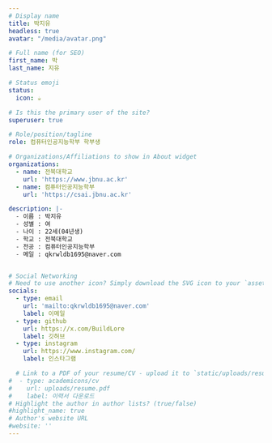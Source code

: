 ```yaml
---
# Display name
title: 박지유
headless: true 
avatar: "/media/avatar.png"  

# Full name (for SEO)
first_name: 박
last_name: 지유

# Status emoji
status:
  icon: ☕️

# Is this the primary user of the site?
superuser: true

# Role/position/tagline
role: 컴퓨터인공지능학부 학부생

# Organizations/Affiliations to show in About widget
organizations:
  - name: 전북대학교
    url: 'https://www.jbnu.ac.kr'
  - name: 컴퓨터인공지능학부
    url: 'https://csai.jbnu.ac.kr'

description: |-
  - 이름 : 박지유
  - 성별 : 여
  - 나이 : 22세(04년생)
  - 학교 : 전북대학교
  - 전공 : 컴퓨터인공지능학부
  - 메일 : qkrwldb1695@naver.com


# Social Networking
# Need to use another icon? Simply download the SVG icon to your `assets/media/icons/` folder.
socials:
  - type: email
    url: 'mailto:qkrwldb1695@naver.com'
    label: 이메일
  - type: github
    url: https://x.com/BuildLore
    label: 깃허브
  - type: instagram
    url: https://www.instagram.com/
    label: 인스타그램

  # Link to a PDF of your resume/CV - upload it to `static/uploads/resume.pdf`
#  - type: academicons/cv
#    url: uploads/resume.pdf
#    label: 이력서 다운로드
# Highlight the author in author lists? (true/false)
#highlight_name: true
# Author's website URL
#website: ''
---
```

